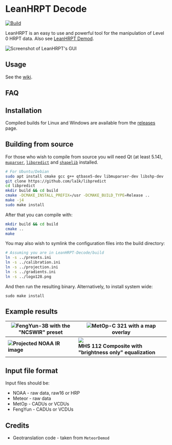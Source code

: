 # LeanHRPT Decode

[![Build](https://github.com/Xerbo/LeanHRPT-Decode/actions/workflows/build.yml/badge.svg)](https://github.com/Xerbo/LeanHRPT-Decode/actions/workflows/build.yml)

LeanHRPT is an easy to use and powerful tool for the manipulation of Level 0 HRPT data. Also see [LeanHRPT Demod](https://github.com/Xerbo/LeanHRPT-Demod).

![Screenshot of LeanHRPT's GUI](images/gui.webp)

## Usage

See the [wiki](https://github.com/Xerbo/LeanHRPT-Decode/wiki).

## FAQ

## Installation

Compiled builds for Linux and Windows are available from the [releases](https://github.com/Xerbo/LeanHRPT-Decode/releases) page.

## Building from source

For those who wish to compile from source you will need Qt (at least 5.14), [`muparser`](https://github.com/beltoforion/muparser), [`libpredict`](https://github.com/la1k/libpredict) and [`shapelib`](https://github.com/OSGeo/shapelib) installed.

```sh
# For Ubuntu/Debian
sudo apt install cmake gcc g++ qtbase5-dev libmuparser-dev libshp-dev
git clone https://github.com/la1k/libpredict
cd libpredict
mkdir build && cd build
cmake -DCMAKE_INSTALL_PREFIX=/usr -DCMAKE_BUILD_TYPE=Release ..
make -j4
sudo make install
```

After that you can compile with:

```sh
mkdir build && cd build
cmake ..
make
```

You may also wish to symlink the configuration files into the build directory:

```sh
# Assuming you are in LeanHRPT-Decode/build
ln -s ../presets.ini
ln -s ../calibration.ini
ln -s ../projection.ini
ln -s ../gradients.ini
ln -s ../logo128.png
```

And then run the resulting binary. Alternatively, to install system wide:

```
sudo make install
```

## Example results

|![](images/fy.webp)FengYun-3B with the "NCSWIR" preset|![](images/metop.webp)MetOp-C 321 with a map overlay|
 -|-
|![](images/ir.webp)**Projected NOAA IR image**|![](images/mhs.png)<br/>**MHS 112 Composite with "brightness only" equalization**|


## Input file format

Input files should be:

 - NOAA - raw data, raw16 or HRP
 - Meteor - raw data
 - MetOp - CADUs or VCDUs
 - FengYun - CADUs or VCDUs

## Credits

 - Geotranslation code - taken from `MeteorDemod`
